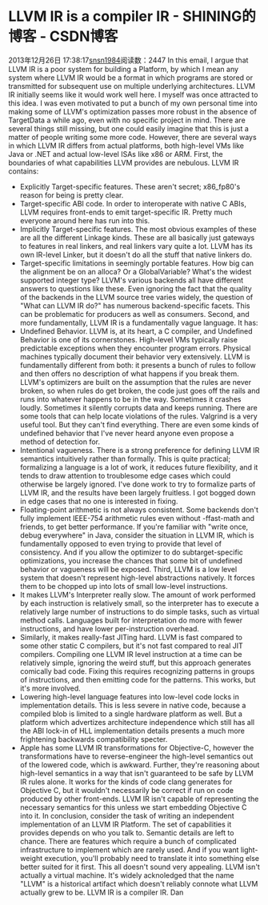 # LLVM IR is a compiler IR - SHINING的博客 - CSDN博客
2013年12月26日 17:38:17[snsn1984](https://me.csdn.net/snsn1984)阅读数：2447
In this email, I argue that LLVM IR is a poor system for building a
Platform, by which I mean any system where LLVM IR would be a
format in which programs are stored or transmitted for subsequent
use on multiple underlying architectures.
LLVM IR initially seems like it would work well here. I myself was
once attracted to this idea. I was even motivated to put a bunch of
my own personal time into making some of LLVM's optimization passes
more robust in the absence of TargetData a while ago, even with no
specific project in mind. There are several things still missing,
but one could easily imagine that this is just a matter of people
writing some more code.
However, there are several ways in which LLVM IR differs from actual
platforms, both high-level VMs like Java or .NET and actual low-level
ISAs like x86 or ARM.
First, the boundaries of what capabilities LLVM provides are nebulous.
LLVM IR contains:
 * Explicitly Target-specific features. These aren't secret;
   x86_fp80's reason for being is pretty clear.
 * Target-specific ABI code. In order to interoperate with native
   C ABIs, LLVM requires front-ends to emit target-specific IR.
   Pretty much everyone around here has run into this.
 * Implicitly Target-specific features. The most obvious examples of
   these are all the different Linkage kinds. These are all basically
   just gateways to features in real linkers, and real linkers vary
   quite a lot. LLVM has its own IR-level Linker, but it doesn't
   do all the stuff that native linkers do.
 * Target-specific limitations in seemingly portable features.
   How big can the alignment be on an alloca? Or a GlobalVariable?
   What's the widest supported integer type? LLVM's various backends
   all have different answers to questions like these.
Even ignoring the fact that the quality of the backends in the
LLVM source tree varies widely, the question of "What can LLVM IR do?"
has numerous backend-specific facets. This can be problematic for
producers as well as consumers.
Second, and more fundamentally, LLVM IR is a fundamentally
vague language. It has:
 * Undefined Behavior. LLVM is, at its heart, a C compiler, and
   Undefined Behavior is one of its cornerstones.
   High-level VMs typically raise predictable exceptions when they
   encounter program errors. Physical machines typically document
   their behavior very extensively. LLVM is fundamentally different
   from both: it presents a bunch of rules to follow and then offers
   no description of what happens if you break them.
   LLVM's optimizers are built on the assumption that the rules
   are never broken, so when rules do get broken, the code just
   goes off the rails and runs into whatever happens to be in
   the way. Sometimes it crashes loudly. Sometimes it silently
   corrupts data and keeps running.
   There are some tools that can help locate violations of the
   rules. Valgrind is a very useful tool. But they can't find
   everything. There are even some kinds of undefined behavior that
   I've never heard anyone even propose a method of detection for.
 * Intentional vagueness. There is a strong preference for defining
   LLVM IR semantics intuitively rather than formally. This is quite
   practical; formalizing a language is a lot of work, it reduces
   future flexibility, and it tends to draw attention to troublesome
   edge cases which could otherwise be largely ignored.
   I've done work to try to formalize parts of LLVM IR, and the
   results have been largely fruitless. I got bogged down in
   edge cases that no one is interested in fixing.
 * Floating-point arithmetic is not always consistent. Some backends
   don't fully implement IEEE-754 arithmetic rules even without
   -ffast-math and friends, to get better performance.
If you're familiar with "write once, debug everywhere" in Java,
consider the situation in LLVM IR, which is fundamentally opposed
to even trying to provide that level of consistency. And if you allow
the optimizer to do subtarget-specific optimizations, you increase
the chances that some bit of undefined behavior or vagueness will be
exposed.
Third, LLVM is a low level system that doesn't represent high-level
abstractions natively. It forces them to be chopped up into lots of
small low-level instructions.
 * It makes LLVM's Interpreter really slow. The amount of work
   performed by each instruction is relatively small, so the interpreter
   has to execute a relatively large number of instructions to do simple
   tasks, such as virtual method calls. Languages built for interpretation
   do more with fewer instructions, and have lower per-instruction
   overhead.
 * Similarly, it makes really-fast JITing hard. LLVM is fast compared
   to some other static C compilers, but it's not fast compared to
   real JIT compilers. Compiling one LLVM IR level instruction at a
   time can be relatively simple, ignoring the weird stuff, but this
   approach generates comically bad code. Fixing this requires
   recognizing patterns in groups of instructions, and then emitting
   code for the patterns. This works, but it's more involved.
 * Lowering high-level language features into low-level code locks
   in implementation details. This is less severe in native code,
   because a compiled blob is limited to a single hardware platform
   as well. But a platform which advertizes architecture independence
   which still has all the ABI lock-in of HLL implementation details
   presents a much more frightening backwards compatibility specter.
 * Apple has some LLVM IR transformations for Objective-C, however
   the transformations have to reverse-engineer the high-level semantics
   out of the lowered code, which is awkward. Further, they're
   reasoning about high-level semantics in a way that isn't guaranteed
   to be safe by LLVM IR rules alone. It works for the kinds of code
   clang generates for Objective C, but it wouldn't necessarily be
   correct if run on code produced by other front-ends. LLVM IR
   isn't capable of representing the necessary semantics for this
   unless we start embedding Objective C into it.
In conclusion, consider the task of writing an independent implementation
of an LLVM IR Platform. The set of capabilities it provides depends on who
you talk to. Semantic details are left to chance. There are features
which require a bunch of complicated infrastructure to implement which
are rarely used. And if you want light-weight execution, you'll
probably need to translate it into something else better suited for it
first. This all doesn't sound very appealing.
LLVM isn't actually a virtual machine. It's widely acknoledged that the
name "LLVM" is a historical artifact which doesn't reliably connote what
LLVM actually grew to be. LLVM IR is a compiler IR.
Dan
